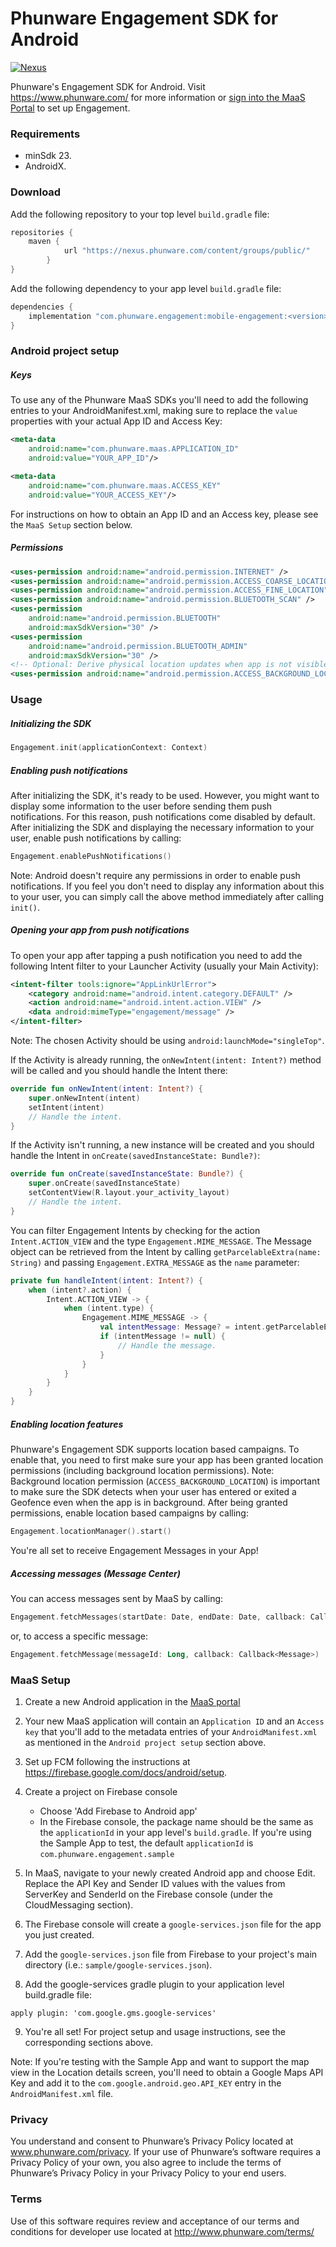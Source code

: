 # Phunware Engagement SDK for Android

[![Nexus](https://img.shields.io/nexus/r/com.phunware.engagement/mobile-engagement?color=brightgreen&server=https%3A%2F%2Fnexus.phunware.com)](https://nexus.phunware.com/content/groups/public/com/phunware/engagement/mobile-engagement/)

Phunware's Engagement SDK for Android. Visit https://www.phunware.com/ for more information or [sign into the MaaS Portal](http://maas.phunware.com/) to set up Engagement.

### Requirements
* minSdk 23.
* AndroidX.

### Download
Add the following repository to your top level `build.gradle` file:
```groovy
repositories {
    maven {
            url "https://nexus.phunware.com/content/groups/public/"
        }
}
```

Add the following dependency to your app level `build.gradle` file:
```groovy
dependencies {
    implementation "com.phunware.engagement:mobile-engagement:<version>"
}
```

### Android project setup
##### Keys
To use any of the Phunware MaaS SDKs you'll need to add the following entries to your AndroidManifest.xml, making sure to replace the `value` properties with your actual App ID and Access Key:

``` xml
<meta-data
    android:name="com.phunware.maas.APPLICATION_ID"
    android:value="YOUR_APP_ID"/>

<meta-data
    android:name="com.phunware.maas.ACCESS_KEY"
    android:value="YOUR_ACCESS_KEY"/>
```

For instructions on how to obtain an App ID and an Access key, please see the `MaaS Setup` section below.

##### Permissions
```xml
<uses-permission android:name="android.permission.INTERNET" />
<uses-permission android:name="android.permission.ACCESS_COARSE_LOCATION" />
<uses-permission android:name="android.permission.ACCESS_FINE_LOCATION" />
<uses-permission android:name="android.permission.BLUETOOTH_SCAN" />
<uses-permission
    android:name="android.permission.BLUETOOTH"
    android:maxSdkVersion="30" />
<uses-permission
    android:name="android.permission.BLUETOOTH_ADMIN"
    android:maxSdkVersion="30" />
<!-- Optional: Derive physical location updates when app is not visible -->
<uses-permission android:name="android.permission.ACCESS_BACKGROUND_LOCATION" />
```

### Usage
##### Initializing the SDK

```kotlin
Engagement.init(applicationContext: Context)
```

##### Enabling push notifications
After initializing the SDK, it's ready to be used. However, you might want to display some information to the user before sending them push notifications.
For this reason, push notifications come disabled by default. After initializing the SDK and displaying the necessary information to your user, enable push notifications by calling:

```kotlin
Engagement.enablePushNotifications()
```

Note: Android doesn't require any permissions in order to enable push notifications. If you feel you don't need to display any information about this to your user, you can simply call the above method immediately after calling `init()`.

##### Opening your app from push notifications
To open your app after tapping a push notification you need to add the following Intent filter to your Launcher Activity (usually your Main Activity):
```xml
<intent-filter tools:ignore="AppLinkUrlError">
    <category android:name="android.intent.category.DEFAULT" />
    <action android:name="android.intent.action.VIEW" />
    <data android:mimeType="engagement/message" />
</intent-filter>
```

Note: The chosen Activity should be using `android:launchMode="singleTop"`.

If the Activity is already running, the `onNewIntent(intent: Intent?)` method will be called and you should handle the Intent there:
```kotlin
override fun onNewIntent(intent: Intent?) {
    super.onNewIntent(intent)
    setIntent(intent)
    // Handle the intent.
}
```

If the Activity isn't running, a new instance will be created and you should handle the Intent in `onCreate(savedInstanceState: Bundle?)`:
```kotlin
override fun onCreate(savedInstanceState: Bundle?) {
    super.onCreate(savedInstanceState)
    setContentView(R.layout.your_activity_layout)
    // Handle the intent.
}
```

You can filter Engagement Intents by checking for the action `Intent.ACTION_VIEW` and the type `Engagement.MIME_MESSAGE`. The Message object can be retrieved from the Intent by calling `getParcelableExtra(name: String)` and passing `Engagement.EXTRA_MESSAGE` as the `name` parameter:
```kotlin
private fun handleIntent(intent: Intent?) {
    when (intent?.action) {
        Intent.ACTION_VIEW -> {
            when (intent.type) {
                Engagement.MIME_MESSAGE -> {
                    val intentMessage: Message? = intent.getParcelableExtra(Engagement.EXTRA_MESSAGE)
                    if (intentMessage != null) {
                        // Handle the message.
                    }
                }
            }
        }
    }
}
```

##### Enabling location features
Phunware's Engagement SDK supports location based campaigns. To enable that, you need to first make sure your app has been granted location permissions (including background location permissions).
Note: Background location permission (`ACCESS_BACKGROUND_LOCATION`) is important to make sure the SDK detects when your user has entered or exited a Geofence even when the app is in background.
After being granted permissions, enable location based campaigns by calling:

```kotlin
Engagement.locationManager().start()
```

You're all set to receive Engagement Messages in your App!

##### Accessing messages (Message Center)
You can access messages sent by MaaS by calling:

```kotlin
Engagement.fetchMessages(startDate: Date, endDate: Date, callback: Callback<List<Message>>)
```

or, to access a specific message:

```kotlin
Engagement.fetchMessage(messageId: Long, callback: Callback<Message>)
```

### MaaS Setup
1. Create a new Android application in the [MaaS portal](https://maas.phunware.com/)
2. Your new MaaS application will contain an `Application ID` and an `Access key` that you'll add to the metadata entries of your `AndroidManifest.xml` as mentioned in the `Android project setup` section above.
3. Set up FCM following the instructions at https://firebase.google.com/docs/android/setup.
4. Create a project on Firebase console

    - Choose 'Add Firebase to Android app'
    - In the Firebase console, the package name should be the same as the `applicationId` in your app level's `build.gradle`.  If you're using the Sample App to test, the default `applicationId` is `com.phunware.engagement.sample`

5. In MaaS, navigate to your newly created Android app and choose Edit. Replace the API Key and Sender ID values with the values from ServerKey and SenderId on the Firebase console (under the CloudMessaging section).
6. The Firebase console will create a `google-services.json` file for the app you just created.
7. Add the `google-services.json` file from Firebase to your project's main directory (i.e.: `sample/google-services.json`).
8. Add the google-services gradle plugin to your application level build.gradle file:

  `apply plugin: 'com.google.gms.google-services'`

9. You're all set! For project setup and usage instructions, see the corresponding sections above.

Note: If you're testing with the Sample App and want to support the map view in the Location details screen, you'll need to obtain a Google Maps API Key and add it to the `com.google.android.geo.API_KEY` entry in the `AndroidManifest.xml` file.

###  Privacy
You understand and consent to Phunware’s Privacy Policy located at www.phunware.com/privacy. If your use of Phunware’s software requires a Privacy Policy of your own, you also agree to include the terms of Phunware’s Privacy Policy in your Privacy Policy to your end users.
  
### Terms
Use of this software requires review and acceptance of our terms and conditions for developer use located at http://www.phunware.com/terms/
